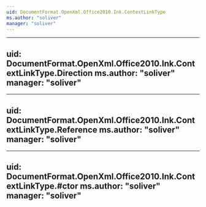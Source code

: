 ```yaml
---
uid: DocumentFormat.OpenXml.Office2010.Ink.ContextLinkType
ms.author: "soliver"
manager: "soliver"
---
```


---
uid: DocumentFormat.OpenXml.Office2010.Ink.ContextLinkType.Direction
ms.author: "soliver"
manager: "soliver"
---

---
uid: DocumentFormat.OpenXml.Office2010.Ink.ContextLinkType.Reference
ms.author: "soliver"
manager: "soliver"
---

---
uid: DocumentFormat.OpenXml.Office2010.Ink.ContextLinkType.#ctor
ms.author: "soliver"
manager: "soliver"
---
